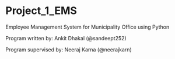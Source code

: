 # Project_1_EMS
Employee Management System for Municipality Office using Python

Program written by: Ankit Dhakal (@sandeept252)

Program supervised by: Neeraj Karna (@neerajkarn)